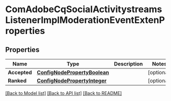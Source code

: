 # ComAdobeCqSocialActivitystreamsListenerImplModerationEventExtenProperties

## Properties
Name | Type | Description | Notes
------------ | ------------- | ------------- | -------------
**Accepted** | [**ConfigNodePropertyBoolean**](configNodePropertyBoolean.md) |  | [optional] 
**Ranked** | [**ConfigNodePropertyInteger**](configNodePropertyInteger.md) |  | [optional] 

[[Back to Model list]](../README.md#documentation-for-models) [[Back to API list]](../README.md#documentation-for-api-endpoints) [[Back to README]](../README.md)


